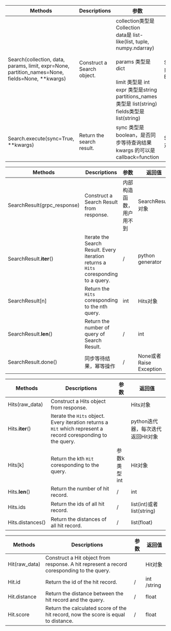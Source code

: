 | Methods                                                      | Descriptions               | 参数                                                         | 返回值                        |
| ------------------------------------------------------------ | -------------------------- | ------------------------------------------------------------ | ----------------------------- |
| Search(collection, data, params, limit, expr=None, partition_names=None, fields=None, **kwargs) | Construct a Search object. | collection类型是 Collection<br />data是 list-like(list, tuple, numpy.ndarray)<br /><br />params 类型是 dict<br /><br />limit 类型是 int <br />expr 类型是string<br />partitions_names类型是 list(string)<br />fields类型是list(string) | Search对象或者Raise Exception |
| Search.execute(sync=True, **kwargs)                          | Return the search result.  | sync 类型是boolean，是否同步等待查询结果<br />kwargs 的可以是 callback=function | SearchResult对象              |


| Methods                     | Descriptions                                                 | 参数                     | 返回值                  |
| --------------------------- | ------------------------------------------------------------ | ------------------------ | ----------------------- |
| SearchResult(grpc_response) | Construct a Search Result from response.                     | 内部构造函数，用户用不到 | SearchResult对象        |
| SearchResult.__iter__()     | Iterate the Search Result. Every iteration returns a `Hits` coresponding to a query. | /                        | python generator        |
| SearchResult[n]             | Return the `Hits` coresponding to the nth query.             | int                      | Hits对象                |
| SearchResult.__len__()      | Return the number of query of Search Result.                 | /                        | int                     |
| SearchResult.done()         | 同步等待结果，幂等操作                                       | /                        | None或者Raise Exception |


| Methods          | Descriptions                                                 | 参数           | 返回值                            |
| ---------------- | ------------------------------------------------------------ | -------------- | --------------------------------- |
| Hits(raw_data)   | Construct a Hits object from response.                       |                | Hits对象                          |
| Hits.__iter__()  | Iterate the `Hits` object. Every iteration returns a `Hit` which represent a record coresponding to the query. |                | python迭代器，每次迭代返回Hit对象 |
| Hits[k]          | Return the kth `Hit` coresponding to the query.              | 参数k 类型 int | Hit对象                           |
| Hits.__len__()   | Return the number of hit record.                             | /              | int                               |
| Hits.ids       | Return the ids of all hit record.                            | /              | list(int)或者list(string)         |
| Hits.distances() | Return the distances of all hit record.                      | /              | list(float)                       |


| Methods        | Descriptions                                                 | 参数 | 返回值      |
| -------------- | ------------------------------------------------------------ | ---- | ----------- |
| Hit(raw_data)  | Construct a Hit object from response. A hit represent a record coresponding to the query. |      | Hit对象     |
| Hit.id       | Return the id of the hit record.                             | /    | int /string |
| Hit.distance | Return the distance between the hit record and the query.    | /    | float       |
| Hit.score    | Return the calculated score of the hit record, now the score is equal to distance. | /    | float       |



